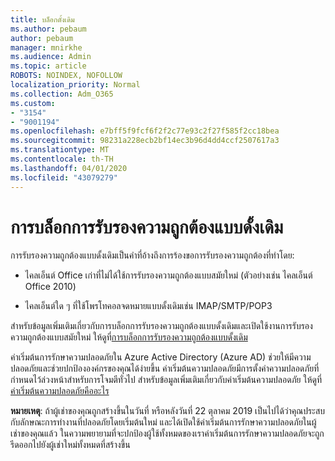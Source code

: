 ```yaml
---
title: บล็อกดั้งเดิม
ms.author: pebaum
author: pebaum
manager: mnirkhe
ms.audience: Admin
ms.topic: article
ROBOTS: NOINDEX, NOFOLLOW
localization_priority: Normal
ms.collection: Adm_O365
ms.custom:
- "3154"
- "9001194"
ms.openlocfilehash: e7bff5f9fcf6f2f2c77e93c2f27f585f2cc18bea
ms.sourcegitcommit: 98231a228ecb2bf14ec3b96d4dd4ccf2507617a3
ms.translationtype: MT
ms.contentlocale: th-TH
ms.lasthandoff: 04/01/2020
ms.locfileid: "43079279"
---
```

# <a name="blocking-legacy-authentication"></a>การบล็อกการรับรองความถูกต้องแบบดั้งเดิม

การรับรองความถูกต้องแบบดั้งเดิมเป็นคําที่อ้างถึงการร้องขอการรับรองความถูกต้องที่ทําโดย:

- ไคลเอ็นต์ Office เก่าที่ไม่ได้ใช้การรับรองความถูกต้องแบบสมัยใหม่ (ตัวอย่างเช่น ไคลเอ็นต์ Office 2010)

- ไคลเอ็นต์ใด ๆ ที่ใช้โพรโทคอลจดหมายแบบดั้งเดิมเช่น IMAP/SMTP/POP3

สําหรับข้อมูลเพิ่มเติมเกี่ยวกับการบล็อกการรับรองความถูกต้องแบบดั้งเดิมและเปิดใช้งานการรับรองความถูกต้องแบบสมัยใหม่ ให้ดูที่[การบล็อกการรับรองความถูกต้องแบบดั้งเดิม](https://docs.microsoft.com/azure/active-directory/conditional-access/concept-conditional-access-block-legacy-authentication)

ค่าเริ่มต้นการรักษาความปลอดภัยใน Azure Active Directory (Azure AD) ช่วยให้มีความปลอดภัยและช่วยปกป้ององค์กรของคุณได้ง่ายขึ้น ค่าเริ่มต้นความปลอดภัยมีการตั้งค่าความปลอดภัยที่กําหนดไว้ล่วงหน้าสําหรับการโจมตีทั่วไป
สําหรับข้อมูลเพิ่มเติมเกี่ยวกับค่าเริ่มต้นความปลอดภัย ให้ดูที่[ค่าเริ่มต้นความปลอดภัยคืออะไร](https://docs.microsoft.com/azure/active-directory/fundamentals/concept-fundamentals-security-defaults) 

**หมายเหตุ**: ถ้าผู้เช่าของคุณถูกสร้างขึ้นในวันที่ หรือหลังวันที่ 22 ตุลาคม 2019 เป็นไปได้ว่าคุณประสบกับลักษณะการทํางานที่ปลอดภัยโดยเริ่มต้นใหม่ และได้เปิดใช้ค่าเริ่มต้นการรักษาความปลอดภัยในผู้เช่าของคุณแล้ว  ในความพยายามที่จะปกป้องผู้ใช้ทั้งหมดของเราค่าเริ่มต้นการรักษาความปลอดภัยจะถูกรีดออกไปยังผู้เช่าใหม่ทั้งหมดที่สร้างขึ้น
